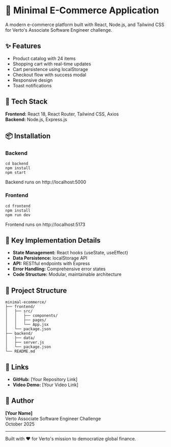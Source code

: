 # 🛒 Minimal E-Commerce Application

A modern e-commerce platform built with React, Node.js, and Tailwind CSS for Verto's Associate Software Engineer challenge.

## ✨ Features

- Product catalog with 24 items
- Shopping cart with real-time updates
- Cart persistence using localStorage
- Checkout flow with success modal
- Responsive design
- Toast notifications

## 🚀 Tech Stack

**Frontend:** React 18, React Router, Tailwind CSS, Axios  
**Backend:** Node.js, Express.js

## 📦 Installation

### Backend
```
cd backend
npm install
npm start
```
Backend runs on http://localhost:5000

### Frontend
```
cd frontend
npm install
npm run dev
```
Frontend runs on http://localhost:5173

## 🎯 Key Implementation Details

- **State Management:** React hooks (useState, useEffect)
- **Data Persistence:** localStorage API
- **API:** RESTful endpoints with Express
- **Error Handling:** Comprehensive error states
- **Code Structure:** Modular, maintainable architecture

## 📁 Project Structure

```
minimal-ecommerce/
├── frontend/
│   ├── src/
│   │   ├── components/
│   │   ├── pages/
│   │   └── App.jsx
│   └── package.json
├── backend/
│   ├── data/
│   ├── server.js
│   └── package.json
└── README.md
```

## 🔗 Links

- **GitHub:** [Your Repository Link]
- **Video Demo:** [Your Video Link]

## 👤 Author

**[Your Name]**  
Verto Associate Software Engineer Challenge  
October 2025

---

Built with ❤️ for Verto's mission to democratize global finance.
